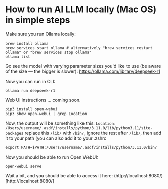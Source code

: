 # How to run AI LLM locally (Mac OS) in simple steps

Make sure you run Ollama locally:
```
brew install ollama
brew services start ollama # alternatively "brew services restart ollama" or "brew services stop ollama"
ollama list
```

Go see the model with varying parameter sizes you'd like to use (be aware of the size — the bigger is slower): https://ollama.com/library/deepseek-r1

Now you can run in CLI:
```
ollama run deepseek-r1
```

Web UI instructions ... coming soon.
```
pip3 install open-webui
pip3 show open-webui | grep Location
```
Now, the output will be something like this:
`Location: /Users/username/.asdf/installs/python/3.11.0/lib/python3.11/site-packages`
replace this `/lib/` with `/bin/`, ignore the rest after `/lib/`, then add it to your path (you can also add it to your .zshrc
```
export PATH=$PATH:/Users/username/.asdf/installs/python/3.11.0/bin/
```

Now you should be able to run Open WebUI:
```
open-webui serve
```

Wait a bit, and you should be able to access it here: (http://localhost:8080/)[http://localhost:8080/]
